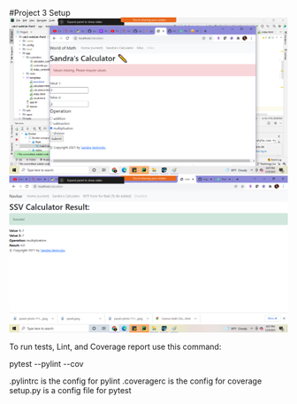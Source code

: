 #Project 3 Setup
![img_5.png](img_5.png)
![img_4.png](img_4.png)

To run tests, Lint, and Coverage report use this command:

pytest  --pylint --cov

.pylintrc is the config for pylint
.coveragerc is the config for coverage
setup.py is a config file for pytest
